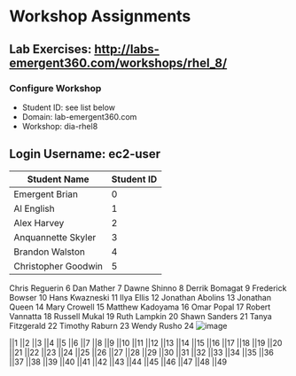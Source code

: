 # Workshop Assignments
## Lab Exercises: http://labs-emergent360.com/workshops/rhel_8/
### Configure Workshop
- Student ID: see list below
- Domain: lab-emergent360.com
- Workshop: dia-rhel8

## Login Username: ec2-user

|Student Name |Student ID
|------------ | ---------------
|Emergent Brian|0
|Al English| 	1|
|Alex Harvey| 	2|
|Anquannette Skyler|	3|
|Brandon Walston|	4|
|Christopher Goodwin|	5|
Chris Reguerin	6
Dan Mather	7
Dawne Shinno	8
Derrik Bomagat	9
Frederick Bowser	10
Hans Kwazneski	11
Ilya Ellis	12
Jonathan Abolins	13
Jonathan Queen	14
Mary Crowell 	15
Matthew Kadoyama	16
Omar Popal 	17
Robert Vannatta	18
Russell Mukal	19
Ruth Lampkin	20
Shawn Sanders	21
Tanya Fitzgerald	22
Timothy Raburn 	23
Wendy Rusho	24
![image](https://user-images.githubusercontent.com/66794235/110506524-29086880-80cd-11eb-971f-55669f510dbd.png)

||1
||2
||3
||4
||5
||6
||7
||8
||9
||10
||11
||12
||13
||14
||15
||16
||17
||18
||19
||20
||21
||22
||23
||24
||25
||26
||27
||28
||29
||30
||31
||32
||33
||34
||35
||36
||37
||38
||39
||40
||41
||42
||43
||44
||45
||46
||47
||48
||49
